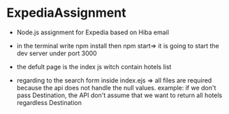 # ExpediaAssignment
- Node.js assignment for Expedia based on Hiba email

- in the terminal write npm install then  npm start=> it is going to start the dev server under port 3000

- the defult  page is the index js witch contain hotels list

- regarding to the search form inside index.ejs =>
 all files are required because the api does not handle the null values.
 example: if we don't pass Destination, the API don't assume that we want to return all hotels regardless Destination 
